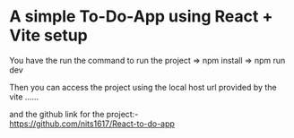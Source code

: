 # A simple To-Do-App using React + Vite setup

You have the run the command to run the project
=> npm install
=> npm run dev

Then you can access  the project using the local host url provided by the vite ......

and the github link for the project:-    
https://github.com/nits1617/React-to-do-app

